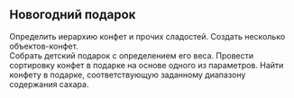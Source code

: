 <h2> Новогодний подарок</h2> Определить иерархию конфет и прочих сладостей. Создать несколько объектов-конфет. <br>Собрать детский подарок с определением его веса. Провести сортировку конфет в подарке на основе одного из параметров. Найти конфету в подарке, соответствующую заданному диапазону содержания сахара.